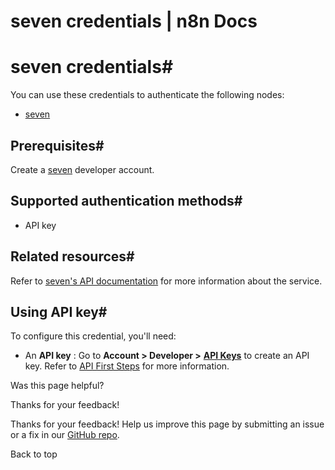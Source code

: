 # seven credentials | n8n Docs

[ ](https://github.com/n8n-io/n8n-docs/edit/main/docs/integrations/builtin/credentials/sms77.md "Edit this page")

# seven credentials#

You can use these credentials to authenticate the following nodes:

  * [seven](../../app-nodes/n8n-nodes-base.sms77/)

## Prerequisites#

Create a [seven](https://www.seven.io/en) developer account.

## Supported authentication methods#

  * API key

## Related resources#

Refer to [seven's API documentation](https://docs.seven.io/en) for more information about the service.

## Using API key#

To configure this credential, you'll need:

  * An **API key** : Go to **Account > Developer >** [**API Keys**](https://app.seven.io/developer#create-api-key) to create an API key. Refer to [API First Steps](https://docs.seven.io/en/rest-api/first-steps) for more information.

Was this page helpful? 

Thanks for your feedback! 

Thanks for your feedback! Help us improve this page by submitting an issue or a fix in our [GitHub repo](https://github.com/n8n-io/n8n-docs). 

Back to top
